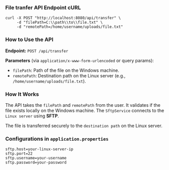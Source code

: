 ### File tranfer API Endpoint cURL
```
curl -X POST "http://localhost:8080/api/transfer" \
     -d "filePath=C:\\path\\to\\file.txt" \
     -d "remotePath=/home/username/uploads/file.txt"
```

### How to Use the API
**Endpoint:** `POST /api/transfer`

**Parameters** (via `application/x-www-form-urlencoded` or query params):

- `filePath`: Path of the file on the Windows machine.
- `remotePath`: Destination path on the Linux server (e.g., `/home/username/uploads/file.txt`).

### How It Works

The API takes the `filePath` and `remotePath` from the user.
It validates if the file exists locally on the Windows machine.
The `SftpService` connects to the `Linux server` using **SFTP**.

The file is transferred securely to the `destination path` on the Linux server.

### Configurations in `application.properties`
```
sftp.host=your-linux-server-ip
sftp.port=22
sftp.username=your-username
sftp.password=your-password
```

